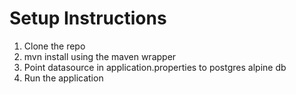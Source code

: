# Setup Instructions #
1. Clone the repo
2. mvn install using the maven wrapper
3. Point datasource in application.properties to postgres alpine db
4. Run the application
